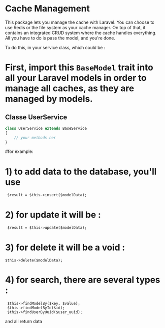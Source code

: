 # Cache Management

This package lets you manage the cache with Laravel. You can choose to use Redis or the file system as your cache manager. On top of that, it contains an integrated CRUD system where the cache handles everything. All you have to do is pass the model, and you're done.

To do this, in your service class, which could be :

# First, import this ``BaseModel`` trait into all your Laravel models in order to manage all caches, as they are managed by models.
   
## Classe UserService

```php
class UserService extends BaseService
{
    // your methods her
}
```
#for example:

# 1) to add data to the database, you'll use
     $result = $this->insert($modelData);

# 2) for update it will be :
     $result = $this->update($modelData);

# 3) for delete it will be a void :
    $this->delete($modelData);

# 4) for search, there are several types :
     $this->findModelBy($key, $value);
     $this->findModelById($id);
     $this->findUserByUuid($user_uuid);

and all return data
